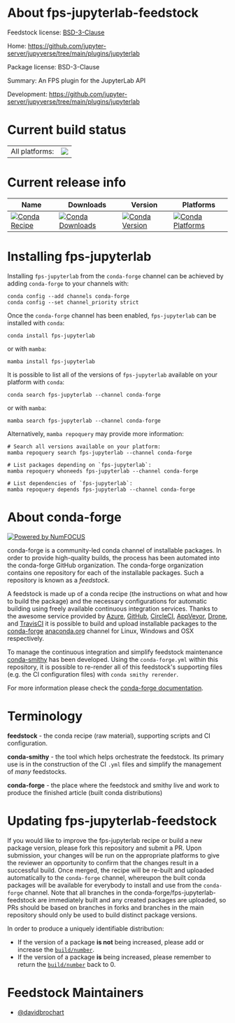 About fps-jupyterlab-feedstock
==============================

Feedstock license: [BSD-3-Clause](https://github.com/conda-forge/fps-jupyterlab-feedstock/blob/main/LICENSE.txt)

Home: https://github.com/jupyter-server/jupyverse/tree/main/plugins/jupyterlab

Package license: BSD-3-Clause

Summary: An FPS plugin for the JupyterLab API

Development: https://github.com/jupyter-server/jupyverse/tree/main/plugins/jupyterlab

Current build status
====================


<table><tr><td>All platforms:</td>
    <td>
      <a href="https://dev.azure.com/conda-forge/feedstock-builds/_build/latest?definitionId=15762&branchName=main">
        <img src="https://dev.azure.com/conda-forge/feedstock-builds/_apis/build/status/fps-jupyterlab-feedstock?branchName=main">
      </a>
    </td>
  </tr>
</table>

Current release info
====================

| Name | Downloads | Version | Platforms |
| --- | --- | --- | --- |
| [![Conda Recipe](https://img.shields.io/badge/recipe-fps--jupyterlab-green.svg)](https://anaconda.org/conda-forge/fps-jupyterlab) | [![Conda Downloads](https://img.shields.io/conda/dn/conda-forge/fps-jupyterlab.svg)](https://anaconda.org/conda-forge/fps-jupyterlab) | [![Conda Version](https://img.shields.io/conda/vn/conda-forge/fps-jupyterlab.svg)](https://anaconda.org/conda-forge/fps-jupyterlab) | [![Conda Platforms](https://img.shields.io/conda/pn/conda-forge/fps-jupyterlab.svg)](https://anaconda.org/conda-forge/fps-jupyterlab) |

Installing fps-jupyterlab
=========================

Installing `fps-jupyterlab` from the `conda-forge` channel can be achieved by adding `conda-forge` to your channels with:

```
conda config --add channels conda-forge
conda config --set channel_priority strict
```

Once the `conda-forge` channel has been enabled, `fps-jupyterlab` can be installed with `conda`:

```
conda install fps-jupyterlab
```

or with `mamba`:

```
mamba install fps-jupyterlab
```

It is possible to list all of the versions of `fps-jupyterlab` available on your platform with `conda`:

```
conda search fps-jupyterlab --channel conda-forge
```

or with `mamba`:

```
mamba search fps-jupyterlab --channel conda-forge
```

Alternatively, `mamba repoquery` may provide more information:

```
# Search all versions available on your platform:
mamba repoquery search fps-jupyterlab --channel conda-forge

# List packages depending on `fps-jupyterlab`:
mamba repoquery whoneeds fps-jupyterlab --channel conda-forge

# List dependencies of `fps-jupyterlab`:
mamba repoquery depends fps-jupyterlab --channel conda-forge
```


About conda-forge
=================

[![Powered by
NumFOCUS](https://img.shields.io/badge/powered%20by-NumFOCUS-orange.svg?style=flat&colorA=E1523D&colorB=007D8A)](https://numfocus.org)

conda-forge is a community-led conda channel of installable packages.
In order to provide high-quality builds, the process has been automated into the
conda-forge GitHub organization. The conda-forge organization contains one repository
for each of the installable packages. Such a repository is known as a *feedstock*.

A feedstock is made up of a conda recipe (the instructions on what and how to build
the package) and the necessary configurations for automatic building using freely
available continuous integration services. Thanks to the awesome service provided by
[Azure](https://azure.microsoft.com/en-us/services/devops/), [GitHub](https://github.com/),
[CircleCI](https://circleci.com/), [AppVeyor](https://www.appveyor.com/),
[Drone](https://cloud.drone.io/welcome), and [TravisCI](https://travis-ci.com/)
it is possible to build and upload installable packages to the
[conda-forge](https://anaconda.org/conda-forge) [anaconda.org](https://anaconda.org/)
channel for Linux, Windows and OSX respectively.

To manage the continuous integration and simplify feedstock maintenance
[conda-smithy](https://github.com/conda-forge/conda-smithy) has been developed.
Using the ``conda-forge.yml`` within this repository, it is possible to re-render all of
this feedstock's supporting files (e.g. the CI configuration files) with ``conda smithy rerender``.

For more information please check the [conda-forge documentation](https://conda-forge.org/docs/).

Terminology
===========

**feedstock** - the conda recipe (raw material), supporting scripts and CI configuration.

**conda-smithy** - the tool which helps orchestrate the feedstock.
                   Its primary use is in the construction of the CI ``.yml`` files
                   and simplify the management of *many* feedstocks.

**conda-forge** - the place where the feedstock and smithy live and work to
                  produce the finished article (built conda distributions)


Updating fps-jupyterlab-feedstock
=================================

If you would like to improve the fps-jupyterlab recipe or build a new
package version, please fork this repository and submit a PR. Upon submission,
your changes will be run on the appropriate platforms to give the reviewer an
opportunity to confirm that the changes result in a successful build. Once
merged, the recipe will be re-built and uploaded automatically to the
`conda-forge` channel, whereupon the built conda packages will be available for
everybody to install and use from the `conda-forge` channel.
Note that all branches in the conda-forge/fps-jupyterlab-feedstock are
immediately built and any created packages are uploaded, so PRs should be based
on branches in forks and branches in the main repository should only be used to
build distinct package versions.

In order to produce a uniquely identifiable distribution:
 * If the version of a package **is not** being increased, please add or increase
   the [``build/number``](https://docs.conda.io/projects/conda-build/en/latest/resources/define-metadata.html#build-number-and-string).
 * If the version of a package **is** being increased, please remember to return
   the [``build/number``](https://docs.conda.io/projects/conda-build/en/latest/resources/define-metadata.html#build-number-and-string)
   back to 0.

Feedstock Maintainers
=====================

* [@davidbrochart](https://github.com/davidbrochart/)

